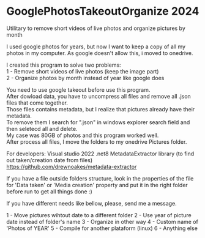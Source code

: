 # GooglePhotosTakeoutOrganize 2024
Utilitary to remove short videos of live photos and organize pictures by month

I used google photos for years, but now I want to keep a copy of all my photos in my computer. As google doesn't allow this, i moved to onedrive.

I created this program to solve two problems:<br>
1 - Remove short videos of live photos (keep the image part)<br>
2 - Organize photos by month instead of year like google does

You need to use google takeout before use this program.<br>
After dowload data, you have to uncompress all files and remove all .json files that come together.<br>
Those files contains metadata, but I realize that pictures already have their metadata.<br>
To remove them I search for ".json" in windows explorer search field and then seletecd all and delete.<br>
My case was 80GB of photos and this program worked well.<br>
After process all files, I move the folders to my onedrive Pictures folder.

For developers:
Visual studio 2022
.net8
MetadataExtractor library (to find out taken/creation date from files)
https://github.com/drewnoakes/metadata-extractor

If you have a file outside folders structure, look in the properties of the file for 'Data taken' or 'Media creation' property and put it in the right folder before run to get all things done :)

If you have different needs like bellow, please, send me a message.

1 - Move pictures wihtout date to a different folder
2 - Use year of picture date instead of folder's name
3 - Organize in other way
4 - Custom name of 'Photos of YEAR'
5 - Compile for another plataform (linux)
6 - Anything else
